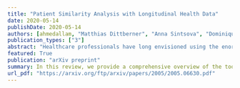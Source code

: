 ```yaml
---
title: "Patient Similarity Analysis with Longitudinal Health Data"
date: 2020-05-14
publishDate: 2020-05-14
authors: [ahmedallam, "Matthias Dittberner", "Anna Sintsova", "Dominique Brodbeck", "Michael Krauthammer"]
publication_types: ["3"]
abstract: "Healthcare professionals have long envisioned using the enormous processing powers of computers to discover new facts and medical knowledge locked inside electronic health records. These vast medical archives contain time-resolved information about medical visits, tests and procedures, as well as outcomes, which together form individual patient journeys. By assessing the similarities among these journeys, it is possible to uncover clusters of common disease trajectories with shared health outcomes. The assignment of patient journeys to specific clusters may in turn serve as the basis for personalized outcome prediction and treatment selection. This procedure is a non-trivial computational problem, as it requires the comparison of patient data with multi-dimensional and multi-modal features that are captured at different times and resolutions. In this review, we provide a comprehensive overview of the tools and methods that are used in patient similarity analysis with longitudinal data and discuss its potential for improving clinical decision making."
featured: True
publication: "arXiv preprint"
summary: In this review, we provide a comprehensive overview of the tools and methods that are used in patient similarity analysis with longitudinal data and discuss its potential for improving clinical decision making.
url_pdf: "https://arxiv.org/ftp/arxiv/papers/2005/2005.06630.pdf"
---
```



